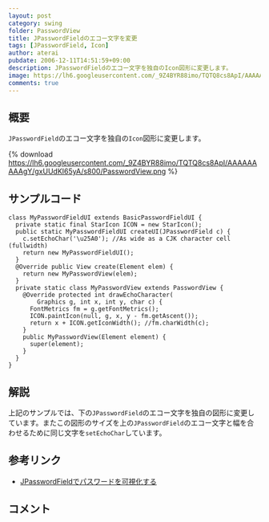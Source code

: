 ```yaml
---
layout: post
category: swing
folder: PasswordView
title: JPasswordFieldのエコー文字を変更
tags: [JPasswordField, Icon]
author: aterai
pubdate: 2006-12-11T14:51:59+09:00
description: JPasswordFieldのエコー文字を独自のIcon図形に変更します。
image: https://lh6.googleusercontent.com/_9Z4BYR88imo/TQTQ8cs8ApI/AAAAAAAAAgY/gxUUdKI65yA/s800/PasswordView.png
comments: true
---
```

## 概要
`JPasswordField`のエコー文字を独自の`Icon`図形に変更します。

{% download https://lh6.googleusercontent.com/_9Z4BYR88imo/TQTQ8cs8ApI/AAAAAAAAAgY/gxUUdKI65yA/s800/PasswordView.png %}

## サンプルコード
<pre class="prettyprint"><code>class MyPasswordFieldUI extends BasicPasswordFieldUI {
  private static final StarIcon ICON = new StarIcon();
  public static MyPasswordFieldUI createUI(JPasswordField c) {
    c.setEchoChar('\u25A0'); //As wide as a CJK character cell (fullwidth)
    return new MyPasswordFieldUI();
  }
  @Override public View create(Element elem) {
    return new MyPasswordView(elem);
  }
  private static class MyPasswordView extends PasswordView {
    @Override protected int drawEchoCharacter(
        Graphics g, int x, int y, char c) {
      FontMetrics fm = g.getFontMetrics();
      ICON.paintIcon(null, g, x, y - fm.getAscent());
      return x + ICON.getIconWidth(); //fm.charWidth(c);
    }
    public MyPasswordView(Element element) {
      super(element);
    }
  }
}
</code></pre>

## 解説
上記のサンプルでは、下の`JPasswordField`のエコー文字を独自の図形に変更しています。またこの図形のサイズを上の`JPasswordField`のエコー文字と幅を合わせるために同じ文字を`setEchoChar`しています。

## 参考リンク
- [JPasswordFieldでパスワードを可視化する](http://ateraimemo.com/Swing/ShowHidePasswordField.html)

<!-- dummy comment line for breaking list -->

## コメント

